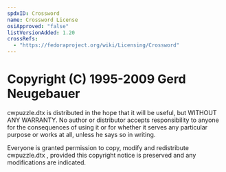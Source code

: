 ```yaml
---
spdxID: Crossword
name: Crossword License
osiApproved: "false"
listVersionAdded: 1.20
crossRefs: 
  - "https://fedoraproject.org/wiki/Licensing/Crossword"
---
```


# Copyright (C) 1995-2009 Gerd Neugebauer

cwpuzzle.dtx is distributed in the hope that it will be useful, but WITHOUT ANY WARRANTY. No author or distributor accepts responsibility to anyone for the consequences of using it or for whether it serves any particular purpose or works at all, unless he says so in writing.

Everyone is granted permission to copy, modify and redistribute cwpuzzle.dtx , provided this copyright notice is preserved and any modifications are indicated.
